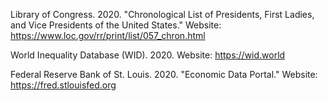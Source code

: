 Library of Congress. 2020. "Chronological List of Presidents, First Ladies, and Vice Presidents of the United States." 
Website: https://www.loc.gov/rr/print/list/057_chron.html

World Inequality Database (WID). 2020. 
Website: https://wid.world

Federal Reserve Bank of St. Louis. 2020. "Economic Data Portal."
Website: https://fred.stlouisfed.org